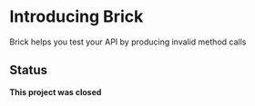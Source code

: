 # Introducing Brick

Brick helps you test your API by producing invalid method calls

## Status

**This project was closed**
